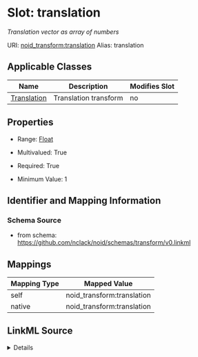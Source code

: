 

# Slot: translation 


_Translation vector as array of numbers_





URI: [noid_transform:translation](https://github.com/nclack/noid/schemas/transform/translation)
Alias: translation

<!-- no inheritance hierarchy -->





## Applicable Classes

| Name | Description | Modifies Slot |
| --- | --- | --- |
| [Translation](Translation.md) | Translation transform |  no  |







## Properties

* Range: [Float](Float.md)

* Multivalued: True

* Required: True

* Minimum Value: 1





## Identifier and Mapping Information







### Schema Source


* from schema: https://github.com/nclack/noid/schemas/transform/v0.linkml




## Mappings

| Mapping Type | Mapped Value |
| ---  | ---  |
| self | noid_transform:translation |
| native | noid_transform:translation |




## LinkML Source

<details>
```yaml
name: translation
description: Translation vector as array of numbers
from_schema: https://github.com/nclack/noid/schemas/transform/v0.linkml
rank: 1000
list_elements_ordered: true
alias: translation
owner: Translation
domain_of:
- Translation
range: float
required: true
multivalued: true
minimum_value: 1

```
</details>